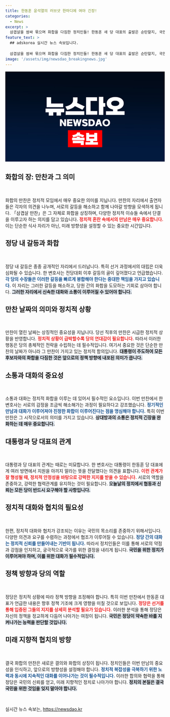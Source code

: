 ```yaml
---
title: 한동훈 윤석열의 러브샷 한마디에 여야 긴장!
categories:
  - News
excerpt: >
  삼겹살을 쌈싸 묶으며 화합을 다짐한 정치인들! 한동훈 새 당 대표의 출발은 순탄할지, 국민의힘의 분열 우려는 여전. 지금 그 뒷 이야기를 파헤쳐봅니다!
feature_text: >
  ## adskorea 실시간 뉴스 속보입니다.

  삼겹살을 쌈싸 묶으며 화합을 다짐한 정치인들! 한동훈 새 당 대표의 출발은 순탄할지, 국민의힘의 분열 우려는 여전. 지금 그 뒷 이야기를 파헤쳐봅니다!
image: '/assets/img/newsdao_breakingnews.jpg'
---
```


<p><img src="/assets/img/newsdao_breakingnews.jpg" alt="adskorea 속보" /></p>

<h2>화합의 장: 만찬과 그 의미</h2>

<p data-ke-size="size16">&nbsp;</p>

<p>화합의 만찬은 정치적 모임에서 매우 중요한 의미를 지닙니다. 만찬의 자리에서 출연자들은 각자의 의견을 나누며, 서로의 갈등을 해소하고 함께 나아갈 방향을 모색하게 됩니다. 「삼겹살 만찬」은 그 자체로 화합을 상징하며, 다양한 정치적 이슈들 속에서 단결을 이루고자 하는 의지를 담고 있습니다. <b><span style="color: #ee2323;">정치적 혼란 속에서의 만남은 매우 중요합니다.</span></b> 이는 단순한 식사 자리가 아닌, 미래 방향성을 설정할 수 있는 중요한 시간입니다. </p>

<h2 data-ke-size="size26">정당 내 갈등과 화합</h2>

<p data-ke-size="size16">&nbsp;</p>

<p>정당 내 갈등은 종종 공개적인 자리에서 드러납니다. 특히 선거 과정에서의 대립은 더욱 심화될 수 있습니다. 한 변호사는 전당대회 이후 갈등의 골이 깊어졌다고 언급했습니다. <b><span style="color: #1a5490;">각 당의 수장들은 이러한 갈등을 빠르게 봉합해야 한다는 중대한 책임을 가지고 있습니다.</span></b> 이 자리는 그러한 갈등을 해소하고, 당원 간의 화합을 도모하는 기회로 삼아야 합니다. <b><span style="background-color: #21538527;">그러한 자리에서 신속한 대화와 소통이 이루어질 수 있어야 합니다.</span></b> </p>

<h2 data-ke-size="size26">만찬 날짜의 의미와 정치적 상황</h2>

<p data-ke-size="size16">&nbsp;</p>

<p>만찬이 열린 날짜는 상징적인 중요성을 지닙니다. 당선 직후의 만찬은 시급한 정치적 상황을 반영합니다. <b><span style="color: #ee2323;">정치적 상황이 급박할수록 당의 연대감이 필요합니다.</span></b> 따라서 이러한 행동은 당의 총체적인 전략을 수립하는 데 필수적입니다. 여기서 중요한 것은 단순한 만찬의 날짜가 아니라 그 만찬이 가지고 있는 정치적 함의입니다. <b><span style="background-color: #21538527;">대통령이 주도하여 모든 후보자와의 화합을 다짐한 것은 앞으로의 정책 방향에 내포된 의미가 큽니다.</span></b></p>

<h2 data-ke-size="size26">소통과 대화의 중요성</h2>

<p data-ke-size="size16">&nbsp;</p>

<p>소통과 대화는 정치적 화합을 이루는 데 있어서 필수적인 요소입니다. 이번 만찬에서 한 변호사는 서로의 감정을 조금씩 해소해가는 과정이 필요하다고 강조했습니다. <b><span style="color: #1a5490;">정기적인 만남과 대화가 이루어져야 진정한 화합이 이루어진다는 점을 명심해야 합니다.</span></b> 특히 이번 만찬은 그 시작으로서의 의미를 가지고 있습니다. <b><span style="background-color: #21538527;">상대방과의 소통은 정치적 긴장을 완화하는 데 매우 중요합니다.</span></b></p>

<h2 data-ke-size="size26">대통령과 당 대표의 관계</h2>

<p data-ke-size="size16">&nbsp;</p>

<p>대통령과 당 대표의 관계는 때로는 미묘합니다. 한 변호사는 대통령이 한동훈 당 대표에게 여러 방면에서 지원을 아끼지 말라는 뜻을 전달했다는 의견을 표합니다. <b><span style="color: #ee2323;">이런 관계가 잘 형성될 때, 정치적 안정성을 바탕으로 강력한 지지를 받을 수 있습니다.</span></b> 서로의 역할을 존중하고, 강력한 협력관계를 유지하는 것이 필요합니다. <b><span style="background-color: #21538527;">오늘날의 정치에서 협동과 신뢰는 모든 당이 반드시 요구해야 할 사항입니다.</span></b></p>

<h2 data-ke-size="size26">정치적 대화와 협치의 필요성</h2>

<p data-ke-size="size16">&nbsp;</p>

<p>한편, 정치적 대화와 협치가 강조되는 이유는 국민의 목소리를 존중하기 위해서입니다. 다양한 의견과 요구를 수렴하는 과정에서 협조가 이루어질 수 있습니다. <b><span style="color: #1a5490;">정당 간의 대화는 정치적 신뢰를 만들어내는 기반이 됩니다.</span></b> 따라서 정치인들은 이를 통해 서로의 약점과 강점을 인지하고, 궁극적으로 국가를 위한 결정을 내리게 됩니다. <b><span style="background-color: #21538527;">국민을 위한 정치가 이루어져야 하며, 이를 위한 대화가 필수적입니다.</span></b></p>

<h2 data-ke-size="size26">정책 방향과 당의 역할</h2>

<p data-ke-size="size16">&nbsp;</p>

<p>정당은 정치적 상황에 따라 정책 방향을 조정해야 합니다. 특히 이번 만찬에서 한동훈 대표가 언급한 내용은 향후 정책 기조에 크게 영향을 미칠 것으로 보입니다. <b><span style="color: #ee2323;">정당은 선거를 통해 입증된 그들의 지지를 상세히 분석할 필요가 있습니다.</span></b> 이러한 분석을 통해 정당은 자신의 정책을 정교하게 다듬어 나아가는 여정이 됩니다. <b><span style="background-color: #21538527;">국민은 정당이 약속한 바를 지켜나가는 능력을 판단할 것입니다.</span></b></p>

<h2 data-ke-size="size26">미래 지향적 협치의 방향</h2>

<p data-ke-size="size16">&nbsp;</p>

<p>결국 화합의 만찬은 새로운 결의와 화합의 상징이 됩니다. 정치인들은 이번 만남의 중요성을 인식하고, 앞으로의 방향성을 설정해야 합니다. <b><span style="color: #1a5490;">정치적 복잡성을 극복하기 위한 노력과 동시에 지속적인 대화를 이어나가는 것이 필수적입니다.</span></b> 이러한 합의와 협력을 통해 정당은 국민의 신뢰를 얻고, 미래 지향적인 정치로 나아가야 합니다. <b><span style="background-color: #21538527;">정치의 본질은 결국 국민을 위한 것임을 잊지 말아야 합니다.</span></b></p>

<p data-ke-size="size16">&nbsp;</p>
실시간 뉴스 속보는, <a href="https://newsdao.kr" rel="dofollow">https://newsdao.kr</a>


